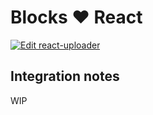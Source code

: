 # Blocks ❤️ React

[![Edit react-uploader](https://codesandbox.io/static/img/play-codesandbox.svg)](https://codesandbox.io/s/github/uploadcare/uc-blocks-examples/tree/main/examples/react-uploader/)

## Integration notes

WIP

